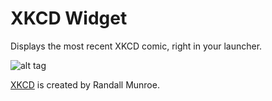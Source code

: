 XKCD Widget
===========

Displays the most recent XKCD comic, right in your launcher.

![alt tag](http://sandrin.me/img/xkcd_comic.png)

[XKCD](http://xkcd.com) is created by Randall Munroe. 
